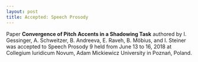 ```yaml
---
layout: post
title: Accepted: Speech Prosody
---
```


Paper <strong>Convergence of Pitch Accents in a Shadowing Task</strong> authored by I. Gessinger, A. Schweitzer, 
B. Andreeva, E. Raveh, B. Möbius, and I. Steiner was accepted to Speech Prosody 9 held from June 13 to 16, 2018 
at Collegium Iuridicum Novum, Adam Mickiewicz University in Poznań, Poland.
